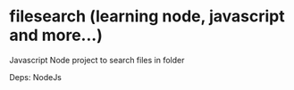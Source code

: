 # filesearch (learning node, javascript and more...)
Javascript Node project to search files in folder

Deps:
 NodeJs
